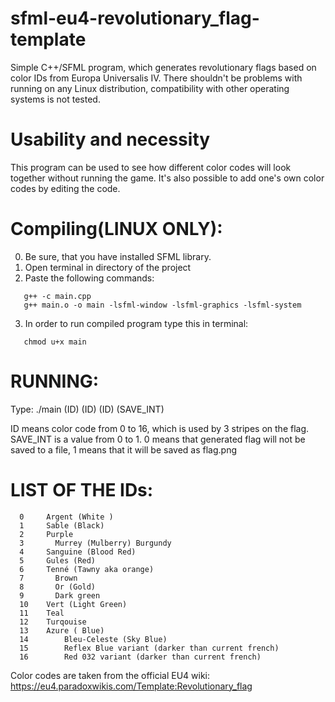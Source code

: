 # sfml-eu4-revolutionary_flag-template
Simple C++/SFML program, which generates revolutionary flags based on color IDs from Europa Universalis IV.
There shouldn't be problems with running on any Linux distribution, compatibility with other operating systems is not tested.

# Usability and necessity
This program can be used to see how different color codes will look together without running the game. It's also possible to add one's own color codes by editing the code.

# Compiling(LINUX ONLY):
0. Be sure, that you have installed SFML library.
1. Open terminal in directory of the project
2. Paste the following commands:
```
   g++ -c main.cpp
   g++ main.o -o main -lsfml-window -lsfml-graphics -lsfml-system
```
3. In order to run compiled program type this in terminal:
```
   chmod u+x main
```

# RUNNING:
Type:
./main (ID) (ID) (ID) (SAVE_INT)
 
ID means color code from 0 to 16, which is used by 3 stripes on the flag.
SAVE_INT is a value from 0 to 1. 0 means that generated flag will not be saved to a file, 1 means that it will be saved as flag.png

# LIST OF THE IDs:
```
  0   	Argent (White )
  1   	Sable (Black)
  2   	Purple
  3  	  Murrey (Mulberry) Burgundy
  4   	Sanguine (Blood Red)
  5   	Gules (Red)
  6   	Tenné (Tawny aka orange)
  7  	  Brown
  8  	  Or (Gold)
  9  	  Dark green
  10   	Vert (Light Green)
  11  	Teal
  12  	Turqouise
  13   	Azure ( Blue)
  14		Bleu-Celeste (Sky Blue)
  15		Reflex Blue variant (darker than current french)
  16		Red 032 variant (darker than current french)
```

Color codes are taken from the official EU4 wiki: https://eu4.paradoxwikis.com/Template:Revolutionary_flag
